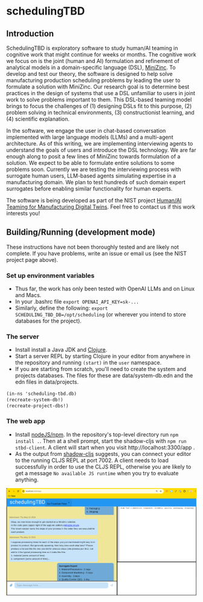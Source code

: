 # schedulingTBD

## Introduction

SchedulingTBD is exploratory software to study human/AI teaming in cognitive work that might continue for weeks or months.
The cognitive work we focus on is the joint (human and AI) formulation and refinement of analytical models in a domain-specific language (DSL), [MiniZinc](https://www.minizinc.org/).
To develop and test our theory, the software is designed to help solve manufacturing production scheduling problems by leading the user to formulate a solution with MiniZinc.
Our research goal is to determine best practices in the design of systems that use a DSL unfamiliar to users in joint work to solve problems important to them.
This DSL-based teaming model brings to focus the challenges of
(1) designing DSLs fit to this purpose,
(2) problem solving in technical environments,
(3) constructionist learning, and
(4) scientific explanation.

In the software, we engage the user in chat-based conversation implemented with large language models (LLMs) and a multi-agent architecture.
As of this writing, we are implementing interviewing agents to understand the goals of users and introduce the DSL technology.
We are far enough along to posit a few lines of MiniZinc towards formulation of a solution. We expect to be able to formulate entire solutions to some problems soon.
Currently we are testing the interviewing process with surrogate human users, LLM-based agents simulating expertise in a manufacturing domain.
We plan to test hundreds of such domain expert surrogates before enabling similar functionality for human experts.

The software is being developed as part of the NIST project [Human/AI Teaming for Manufacturing Digital Twins](https://www.nist.gov/programs-projects/humanmachine-teaming-manufacturing-digital-twins).
Feel free to contact us if this work interests you!

## Building/Running (development mode)
   These instructions have not been thoroughly tested and are likely not complete. If you have problems, write an issue or email us (see the NIST project page above).

### Set up environment variables
  * Thus far, the work has only been tested with OpenAI LLMs and on Linux and Macs.
  * In your .bashrc file `export OPENAI_API_KEY=sk-...`
  * Similarly, define the following: `export SCHEDULING_TBD_DB=/opt/scheduling` (or wherever you intend to store databases for the project).

### The server
  * Install install a Java JDK and [Clojure](https://clojure.org/).
  * Start a server REPL by starting Clojure in your editor from anywhere in the repository and running `(start)` in the `user` namespace.
  * If you are starting from scratch, you'll need to create the system and projects databases. The files for these are data/system-db.edn and the edn files in data/projects.

 ```
(in-ns 'scheduling-tbd.db)
(recreate-system-db!)
(recreate-project-dbs!)
 ```

### The web app
  * Install [nodeJS/npm](https://nodejs.org/en/).
	In the repository's top-level directory run `npm install .`. Then at a shell prompt, start the shadow-cljs with `npm run stbd-client`.
	A client will start when you visit http://localhost:3300/app .
  *	As the output from [shadow-cljs](https://github.com/thheller/shadow-cljs) suggests, you can connect your editor to the running CLJS REPL at port 7002.
	A client needs to load successfully in order to use the CLJS REPL, otherwise you are likely to get a message `No available JS runtime` when you try to evaluate anything.

![alt text](https://github.com/pdenno/schedulingTBD/blob/main/doc/stbd-screenshot-2024-05-20.png?raw=true)
